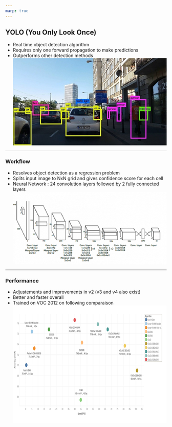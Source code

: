 ```yaml
---
marp: true
---
```


## YOLO (You Only Look Once)
- Real time object detection algorithm
- Requires only one forward propagation to make predictions
- Outperforms other detection methods
![alt text](/assets/images/yolo/yoloExample.jpg "YOLO Example")

------

### Workflow
- Resolves object detection as a regression problem
- Splits input image to NxN grid and gives confidence score for each cell
- Neural Network : 24 convolution layers followed by 2 fully connected layers
![alt text](/assets/images/yolo/yoloNN.png "YOLO Neural Network")

------  

### Performance
- Adjustements and improvements in v2 (v3 and v4 also exist)
- Better and faster overall
- Trained on VOC 2012 on following comparaison
![alt text](/assets/images/yolo/yoloPerformance.png "YOLO Performance")